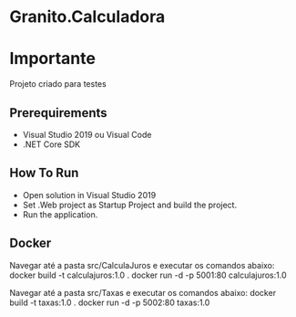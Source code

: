 # Granito.Calculadora

# Importante

Projeto criado para testes

## Prerequirements

* Visual Studio 2019 ou Visual Code
* .NET Core SDK

## How To Run

* Open solution in Visual Studio 2019
* Set .Web project as Startup Project and build the project.
* Run the application.

## Docker

Navegar até a pasta src/CalculaJuros e executar os comandos abaixo:
 docker build -t calculajuros:1.0 .
 docker run -d -p 5001:80 calculajuros:1.0
 
Navegar até a pasta src/Taxas e executar os comandos abaixo:
 docker build -t taxas:1.0 .
 docker run -d -p 5002:80 taxas:1.0
